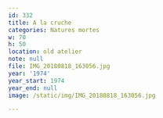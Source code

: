 ```yaml
---
id: 332
title: A la cruche
categories: Natures mortes
w: 70
h: 50
location: old atelier
note: null
file: IMG_20180818_163056.jpg
year: '1974'
year_start: 1974
year_end: null
image: /static/img/IMG_20180818_163056.jpg

---
```

